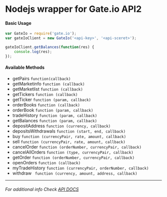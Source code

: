 # Nodejs wrapper for Gate.io API2
#### Basic Usage
```javascript
var GateIo = require('gate.io');
var gateIoClient = new GateIo('<api-key>', '<api-sceret>');

gateIoClient.getBalances(function(res) {
    console.log(res);
});

```

#### Available Methods
- getPairs
    ```function(callback)```
- getMarketinfo
``` function (callback) ```
- getMarketlist
``` function (callback) ```
- getTickers
``` function (callback) ```
- getTicker
``` function (param, callback)  ```
- orderBooks
``` function (callback) ```
- orderBook
``` function (param, callback) ```
- tradeHistory
``` function (param, callback) ```
- getBalances
``` function (param, callback) ```
- depositAddress
``` function (currency, callback) ```
- depositsWithdrawals
``` function (start, end, callback) ```
- buy
``` function (currencyPair, rate, amount, callback) ```
- sell
``` function (currencyPair, rate, amount, callback) ```
- cancelOrder
``` function (orderNumber, currencyPair, callback) ```
- cancelAllOrders
``` function (type, currencyPair, callback) ```
- getOrder
``` function (orderNumber, currencyPair, callback)  ```
- openOrders
``` function (callback) ```
- myTradeHistory
``` function (currencyPair, orderNumber, callback) ```
- withdraw
``` function (currency, amount, address, callback)```

------------
###### For additional info Check [API DOCS](https://gate.io/api2)
